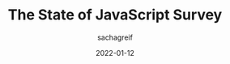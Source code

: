 ---
author: sachagreif
date: 2022-01-12
permalink: false
tags:
  - surveys
  - javascript
target_url: https://stateofjs.com/
title: The State of JavaScript Survey
---